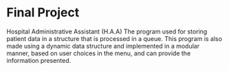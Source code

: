 # Final Project
Hospital Administrative Assistant (H.A.A)
The program used for storing patient data in a structure that is processed in a queue. This program is also made using a dynamic data structure and implemented in a modular manner, based on user choices in the menu, and can provide the information presented.
